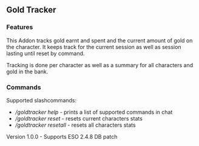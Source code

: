 ## Gold Tracker

### Features
This Addon tracks gold earnt and spent and the current amount of gold on the character. It keeps track for the current session as well as session lasting until reset by command.

Tracking is done per character as well as a summary for all characters and gold in the bank.

### Commands
Supported slashcommands:
- */goldtracker help* - prints a list of supported commands in chat
- */goldtracker reset* - resets current characters stats
- */goldtracker resetall* - resets all characters stats


Version 1.0.0 - Supports ESO 2.4.8 DB patch

